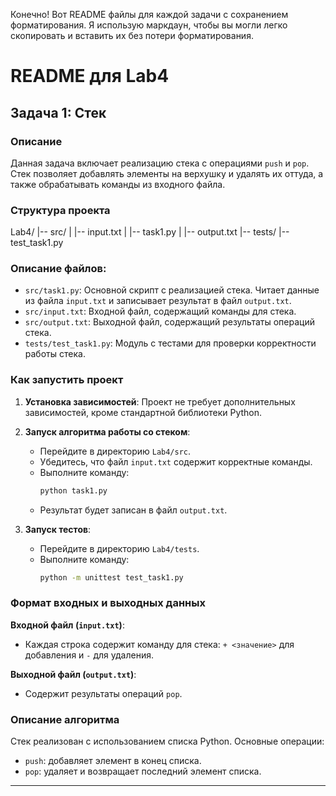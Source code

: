 Конечно! Вот README файлы для каждой задачи с сохранением форматирования. Я использую маркдаун, чтобы вы могли легко скопировать и вставить их без потери форматирования.

# README для Lab4

## Задача 1: Стек

### Описание
Данная задача включает реализацию стека с операциями `push` и `pop`. Стек позволяет добавлять элементы на верхушку и удалять их оттуда, а также обрабатывать команды из входного файла.

### Структура проекта
Lab4/
|-- src/
| |-- input.txt
| |-- task1.py
| |-- output.txt
|-- tests/
|-- test_task1.py


### Описание файлов:
- `src/task1.py`: Основной скрипт с реализацией стека. Читает данные из файла `input.txt` и записывает результат в файл `output.txt`.
- `src/input.txt`: Входной файл, содержащий команды для стека.
- `src/output.txt`: Выходной файл, содержащий результаты операций стека.
- `tests/test_task1.py`: Модуль с тестами для проверки корректности работы стека.

### Как запустить проект
1. **Установка зависимостей**: Проект не требует дополнительных зависимостей, кроме стандартной библиотеки Python.
2. **Запуск алгоритма работы со стеком**:
   - Перейдите в директорию `Lab4/src`.
   - Убедитесь, что файл `input.txt` содержит корректные команды.
   - Выполните команду:
     ```sh
     python task1.py
     ```
   - Результат будет записан в файл `output.txt`.

3. **Запуск тестов**:
   - Перейдите в директорию `Lab4/tests`.
   - Выполните команду:
     ```sh
     python -m unittest test_task1.py
     ```

### Формат входных и выходных данных
**Входной файл (`input.txt`)**:
- Каждая строка содержит команду для стека: `+ <значение>` для добавления и `-` для удаления.

**Выходной файл (`output.txt`)**:
- Содержит результаты операций `pop`.

### Описание алгоритма
Стек реализован с использованием списка Python. Основные операции:
- `push`: добавляет элемент в конец списка.
- `pop`: удаляет и возвращает последний элемент списка.

---